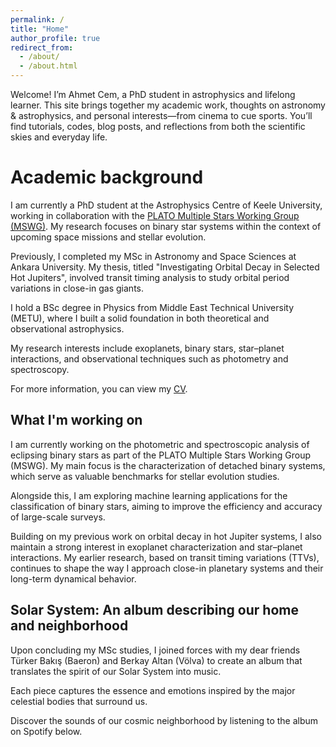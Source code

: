 ```yaml
---
permalink: /
title: "Home"
author_profile: true
redirect_from: 
  - /about/
  - /about.html
---
```


Welcome! I’m Ahmet Cem, a PhD student in astrophysics and lifelong learner.
This site brings together my academic work, thoughts on astronomy & astrophysics, and personal interests—from cinema to cue sports.
You’ll find tutorials, codes, blog posts, and reflections from both the scientific skies and everyday life. 

Academic background
======
I am currently a PhD student at the Astrophysics Centre of Keele University, working in collaboration with the [PLATO Multiple Stars Working Group (MSWG)](https://arxiv.org/abs/2502.07994). My research focuses on binary star systems within the context of upcoming space missions and stellar evolution.

Previously, I completed my MSc in Astronomy and Space Sciences at Ankara University. My thesis, titled "Investigating Orbital Decay in Selected Hot Jupiters", involved transit timing analysis to study orbital period variations in close-in gas giants.

I hold a BSc degree in Physics from Middle East Technical University (METU), where I built a solid foundation in both theoretical and observational astrophysics.

My research interests include exoplanets, binary stars, star–planet interactions, and observational techniques such as photometry and spectroscopy.

For more information, you can view my [CV](/cv).

What I'm working on
------
I am currently working on the photometric and spectroscopic analysis of eclipsing binary stars as part of the PLATO Multiple Stars Working Group (MSWG). My main focus is the characterization of detached binary systems, which serve as valuable benchmarks for stellar evolution studies.

Alongside this, I am exploring machine learning applications for the classification of binary stars, aiming to improve the efficiency and accuracy of large-scale surveys.

Building on my previous work on orbital decay in hot Jupiter systems, I also maintain a strong interest in exoplanet characterization and star–planet interactions. My earlier research, based on transit timing variations (TTVs), continues to shape the way I approach close-in planetary systems and their long-term dynamical behavior.

Solar System: An album describing our home and neighborhood
------
Upon concluding my MSc studies, I joined forces with my dear friends Türker Bakış (Baeron) and Berkay Altan (Völva) to create an album that translates the spirit of our Solar System into music.

Each piece captures the essence and emotions inspired by the major celestial bodies that surround us.

Discover the sounds of our cosmic neighborhood by listening to the album on Spotify below.

